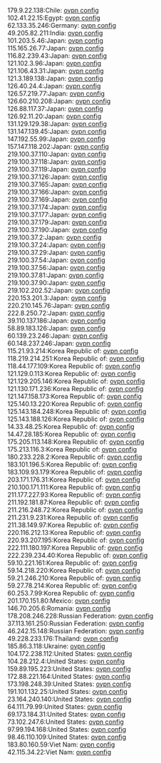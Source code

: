 179.9.22.138:Chile: [ovpn config](vpn/179_9_22_138.ovpn)  
102.41.22.15:Egypt: [ovpn config](vpn/102_41_22_15.ovpn)  
62.133.35.246:Germany: [ovpn config](vpn/62_133_35_246.ovpn)  
49.205.82.211:India: [ovpn config](vpn/49_205_82_211.ovpn)  
101.203.5.46:Japan: [ovpn config](vpn/101_203_5_46.ovpn)  
115.165.26.77:Japan: [ovpn config](vpn/115_165_26_77.ovpn)  
116.82.239.43:Japan: [ovpn config](vpn/116_82_239_43.ovpn)  
121.102.3.96:Japan: [ovpn config](vpn/121_102_3_96.ovpn)  
121.106.43.31:Japan: [ovpn config](vpn/121_106_43_31.ovpn)  
121.3.189.138:Japan: [ovpn config](vpn/121_3_189_138.ovpn)  
126.40.24.4:Japan: [ovpn config](vpn/126_40_24_4.ovpn)  
126.57.219.77:Japan: [ovpn config](vpn/126_57_219_77.ovpn)  
126.60.210.208:Japan: [ovpn config](vpn/126_60_210_208.ovpn)  
126.88.117.37:Japan: [ovpn config](vpn/126_88_117_37.ovpn)  
126.92.11.20:Japan: [ovpn config](vpn/126_92_11_20.ovpn)  
131.129.129.38:Japan: [ovpn config](vpn/131_129_129_38.ovpn)  
131.147.139.45:Japan: [ovpn config](vpn/131_147_139_45.ovpn)  
147.192.55.99:Japan: [ovpn config](vpn/147_192_55_99.ovpn)  
157.147.118.202:Japan: [ovpn config](vpn/157_147_118_202.ovpn)  
219.100.37.110:Japan: [ovpn config](vpn/219_100_37_110.ovpn)  
219.100.37.118:Japan: [ovpn config](vpn/219_100_37_118.ovpn)  
219.100.37.119:Japan: [ovpn config](vpn/219_100_37_119.ovpn)  
219.100.37.126:Japan: [ovpn config](vpn/219_100_37_126.ovpn)  
219.100.37.165:Japan: [ovpn config](vpn/219_100_37_165.ovpn)  
219.100.37.166:Japan: [ovpn config](vpn/219_100_37_166.ovpn)  
219.100.37.169:Japan: [ovpn config](vpn/219_100_37_169.ovpn)  
219.100.37.174:Japan: [ovpn config](vpn/219_100_37_174.ovpn)  
219.100.37.177:Japan: [ovpn config](vpn/219_100_37_177.ovpn)  
219.100.37.179:Japan: [ovpn config](vpn/219_100_37_179.ovpn)  
219.100.37.190:Japan: [ovpn config](vpn/219_100_37_190.ovpn)  
219.100.37.2:Japan: [ovpn config](vpn/219_100_37_2.ovpn)  
219.100.37.24:Japan: [ovpn config](vpn/219_100_37_24.ovpn)  
219.100.37.29:Japan: [ovpn config](vpn/219_100_37_29.ovpn)  
219.100.37.54:Japan: [ovpn config](vpn/219_100_37_54.ovpn)  
219.100.37.56:Japan: [ovpn config](vpn/219_100_37_56.ovpn)  
219.100.37.81:Japan: [ovpn config](vpn/219_100_37_81.ovpn)  
219.100.37.90:Japan: [ovpn config](vpn/219_100_37_90.ovpn)  
219.102.202.52:Japan: [ovpn config](vpn/219_102_202_52.ovpn)  
220.153.201.3:Japan: [ovpn config](vpn/220_153_201_3.ovpn)  
220.210.145.76:Japan: [ovpn config](vpn/220_210_145_76.ovpn)  
222.8.250.72:Japan: [ovpn config](vpn/222_8_250_72.ovpn)  
39.110.137.186:Japan: [ovpn config](vpn/39_110_137_186.ovpn)  
58.89.183.126:Japan: [ovpn config](vpn/58_89_183_126.ovpn)  
60.139.23.246:Japan: [ovpn config](vpn/60_139_23_246.ovpn)  
60.148.237.246:Japan: [ovpn config](vpn/60_148_237_246.ovpn)  
115.21.93.214:Korea Republic of: [ovpn config](vpn/115_21_93_214.ovpn)  
118.219.214.251:Korea Republic of: [ovpn config](vpn/118_219_214_251.ovpn)  
118.44.177.109:Korea Republic of: [ovpn config](vpn/118_44_177_109.ovpn)  
121.129.0.113:Korea Republic of: [ovpn config](vpn/121_129_0_113.ovpn)  
121.129.205.146:Korea Republic of: [ovpn config](vpn/121_129_205_146.ovpn)  
121.130.171.236:Korea Republic of: [ovpn config](vpn/121_130_171_236.ovpn)  
121.147.158.173:Korea Republic of: [ovpn config](vpn/121_147_158_173.ovpn)  
125.140.13.220:Korea Republic of: [ovpn config](vpn/125_140_13_220.ovpn)  
125.143.184.248:Korea Republic of: [ovpn config](vpn/125_143_184_248.ovpn)  
125.143.188.126:Korea Republic of: [ovpn config](vpn/125_143_188_126.ovpn)  
14.33.48.25:Korea Republic of: [ovpn config](vpn/14_33_48_25.ovpn)  
14.47.28.185:Korea Republic of: [ovpn config](vpn/14_47_28_185.ovpn)  
175.205.113.148:Korea Republic of: [ovpn config](vpn/175_205_113_148.ovpn)  
175.213.116.3:Korea Republic of: [ovpn config](vpn/175_213_116_3.ovpn)  
180.233.228.2:Korea Republic of: [ovpn config](vpn/180_233_228_2.ovpn)  
183.101.196.5:Korea Republic of: [ovpn config](vpn/183_101_196_5.ovpn)  
183.109.93.179:Korea Republic of: [ovpn config](vpn/183_109_93_179.ovpn)  
203.171.176.31:Korea Republic of: [ovpn config](vpn/203_171_176_31.ovpn)  
210.100.171.111:Korea Republic of: [ovpn config](vpn/210_100_171_111.ovpn)  
211.177.227.93:Korea Republic of: [ovpn config](vpn/211_177_227_93.ovpn)  
211.192.181.87:Korea Republic of: [ovpn config](vpn/211_192_181_87.ovpn)  
211.216.248.72:Korea Republic of: [ovpn config](vpn/211_216_248_72.ovpn)  
211.231.9.231:Korea Republic of: [ovpn config](vpn/211_231_9_231.ovpn)  
211.38.149.97:Korea Republic of: [ovpn config](vpn/211_38_149_97.ovpn)  
220.116.212.13:Korea Republic of: [ovpn config](vpn/220_116_212_13.ovpn)  
220.93.207.195:Korea Republic of: [ovpn config](vpn/220_93_207_195.ovpn)  
222.111.180.197:Korea Republic of: [ovpn config](vpn/222_111_180_197.ovpn)  
222.239.234.40:Korea Republic of: [ovpn config](vpn/222_239_234_40.ovpn)  
59.10.221.161:Korea Republic of: [ovpn config](vpn/59_10_221_161.ovpn)  
59.14.218.220:Korea Republic of: [ovpn config](vpn/59_14_218_220.ovpn)  
59.21.246.210:Korea Republic of: [ovpn config](vpn/59_21_246_210.ovpn)  
59.27.78.214:Korea Republic of: [ovpn config](vpn/59_27_78_214.ovpn)  
60.253.7.99:Korea Republic of: [ovpn config](vpn/60_253_7_99.ovpn)  
201.170.151.80:Mexico: [ovpn config](vpn/201_170_151_80.ovpn)  
146.70.205.6:Romania: [ovpn config](vpn/146_70_205_6.ovpn)  
178.208.246.228:Russian Federation: [ovpn config](vpn/178_208_246_228.ovpn)  
37.113.161.250:Russian Federation: [ovpn config](vpn/37_113_161_250.ovpn)  
46.242.15.148:Russian Federation: [ovpn config](vpn/46_242_15_148.ovpn)  
49.228.233.176:Thailand: [ovpn config](vpn/49_228_233_176.ovpn)  
185.86.3.118:Ukraine: [ovpn config](vpn/185_86_3_118.ovpn)  
104.172.238.112:United States: [ovpn config](vpn/104_172_238_112.ovpn)  
104.28.212.4:United States: [ovpn config](vpn/104_28_212_4.ovpn)  
159.89.195.223:United States: [ovpn config](vpn/159_89_195_223.ovpn)  
172.88.221.164:United States: [ovpn config](vpn/172_88_221_164.ovpn)  
173.198.248.39:United States: [ovpn config](vpn/173_198_248_39.ovpn)  
191.101.132.25:United States: [ovpn config](vpn/191_101_132_25.ovpn)  
23.164.240.140:United States: [ovpn config](vpn/23_164_240_140.ovpn)  
64.111.79.99:United States: [ovpn config](vpn/64_111_79_99.ovpn)  
69.173.184.31:United States: [ovpn config](vpn/69_173_184_31.ovpn)  
73.102.247.6:United States: [ovpn config](vpn/73_102_247_6.ovpn)  
97.99.194.168:United States: [ovpn config](vpn/97_99_194_168.ovpn)  
98.46.110.109:United States: [ovpn config](vpn/98_46_110_109.ovpn)  
183.80.160.59:Viet Nam: [ovpn config](vpn/183_80_160_59.ovpn)  
42.115.34.22:Viet Nam: [ovpn config](vpn/42_115_34_22.ovpn)  
